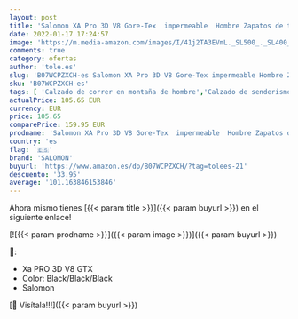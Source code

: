 ```yaml
---
layout: post
title: 'Salomon XA Pro 3D V8 Gore-Tex  impermeable  Hombre Zapatos de trail running  Negro  Black/Black/Black   45 ⅓ EU'
date: 2022-01-17 17:24:57
image: 'https://m.media-amazon.com/images/I/41j2TA3EVmL._SL500_._SL400_.jpg'
comments: true
category: ofertas
author: 'tole.es'
slug: 'B07WCPZXCH-es Salomon XA Pro 3D V8 Gore-Tex impermeable Hombre Zapatos...'
sku: 'B07WCPZXCH-es'
tags: [ 'Calzado de correr en montaña de hombre','Calzado de senderismo para hombre','Calzado deportivo para hombre','Calzados de running para hombre','Zapatillas de senderismo para hombre','Zapatillas y calzado deportivo para hombre','Zapatos','Zapatos para hombre','Zapatos y complementos','salomon','zapatos', ]
actualPrice: 105.65 EUR
currency: EUR
price: 105.65
comparePrice: 159.95 EUR
prodname: 'Salomon XA Pro 3D V8 Gore-Tex  impermeable  Hombre Zapatos de trail running  Negro  Black/Black/Black   45 ⅓ EU'
country: 'es'
flag: '🇪🇸'
brand: 'SALOMON'
buyurl: 'https://www.amazon.es/dp/B07WCPZXCH/?tag=tolees-21'
descuento: '33.95'
average: '101.163846153846'
---
```


Ahora mismo tienes [{{< param title >}}]({{< param buyurl >}}) en el siguiente enlace!

[![{{< param prodname >}}]({{< param image >}})]({{< param buyurl >}})

🔎:

- Xa PRO 3D V8 GTX
- Color: Black/Black/Black
- Salomon

[🛒 Visítala!!!]({{< param buyurl >}})
